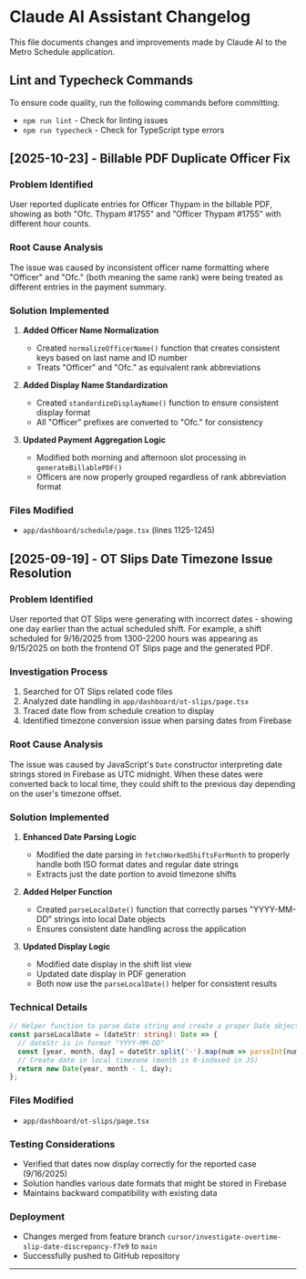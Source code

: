 # Claude AI Assistant Changelog

This file documents changes and improvements made by Claude AI to the Metro Schedule application.

## Lint and Typecheck Commands

To ensure code quality, run the following commands before committing:
- `npm run lint` - Check for linting issues
- `npm run typecheck` - Check for TypeScript type errors

## [2025-10-23] - Billable PDF Duplicate Officer Fix

### Problem Identified
User reported duplicate entries for Officer Thypam in the billable PDF, showing as both "Ofc. Thypam #1755" and "Officer Thypam #1755" with different hour counts.

### Root Cause Analysis
The issue was caused by inconsistent officer name formatting where "Officer" and "Ofc." (both meaning the same rank) were being treated as different entries in the payment summary.

### Solution Implemented
1. **Added Officer Name Normalization**
   - Created `normalizeOfficerName()` function that creates consistent keys based on last name and ID number
   - Treats "Officer" and "Ofc." as equivalent rank abbreviations

2. **Added Display Name Standardization**
   - Created `standardizeDisplayName()` function to ensure consistent display format
   - All "Officer" prefixes are converted to "Ofc." for consistency

3. **Updated Payment Aggregation Logic**
   - Modified both morning and afternoon slot processing in `generateBillablePDF()`
   - Officers are now properly grouped regardless of rank abbreviation format

### Files Modified
- `app/dashboard/schedule/page.tsx` (lines 1125-1245)

## [2025-09-19] - OT Slips Date Timezone Issue Resolution

### Problem Identified
User reported that OT Slips were generating with incorrect dates - showing one day earlier than the actual scheduled shift. For example, a shift scheduled for 9/16/2025 from 1300-2200 hours was appearing as 9/15/2025 on both the frontend OT Slips page and the generated PDF.

### Investigation Process
1. Searched for OT Slips related code files
2. Analyzed date handling in `app/dashboard/ot-slips/page.tsx`
3. Traced date flow from schedule creation to display
4. Identified timezone conversion issue when parsing dates from Firebase

### Root Cause Analysis
The issue was caused by JavaScript's `Date` constructor interpreting date strings stored in Firebase as UTC midnight. When these dates were converted back to local time, they could shift to the previous day depending on the user's timezone offset.

### Solution Implemented
1. **Enhanced Date Parsing Logic**
   - Modified the date parsing in `fetchWorkedShiftsForMonth` to properly handle both ISO format dates and regular date strings
   - Extracts just the date portion to avoid timezone shifts

2. **Added Helper Function**
   - Created `parseLocalDate()` function that correctly parses "YYYY-MM-DD" strings into local Date objects
   - Ensures consistent date handling across the application

3. **Updated Display Logic**
   - Modified date display in the shift list view
   - Updated date display in PDF generation
   - Both now use the `parseLocalDate()` helper for consistent results

### Technical Details
```typescript
// Helper function to parse date string and create a proper Date object
const parseLocalDate = (dateStr: string): Date => {
  // dateStr is in format "YYYY-MM-DD"
  const [year, month, day] = dateStr.split('-').map(num => parseInt(num));
  // Create date in local timezone (month is 0-indexed in JS)
  return new Date(year, month - 1, day);
};
```

### Files Modified
- `app/dashboard/ot-slips/page.tsx`

### Testing Considerations
- Verified that dates now display correctly for the reported case (9/16/2025)
- Solution handles various date formats that might be stored in Firebase
- Maintains backward compatibility with existing data

### Deployment
- Changes merged from feature branch `cursor/investigate-overtime-slip-date-discrepancy-f7e9` to `main`
- Successfully pushed to GitHub repository

---